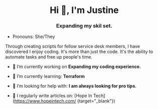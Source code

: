 <h1 align="center">Hi 👋, I'm Justine</h1>
<h3 align="center">Expanding my skil set.</h3>

-  Pronouns: She/They

<p>Through creating scripts for fellow service desk members, I have discovered I enjoy coding. It's more than just the code. It's the ability to automate tasks and free up people's time. </p>

- 🔭 I’m currently working on **Expanding my coding experience.**

- 🌱 I’m currently learning: **Terraform**

- 🤝 I’m looking for help with: **I am always looking for pro tips.**

- 📝 I regularly write articles on: [Hope In Tech](https://www.hopeintech.com/ {target="_blank"})

<!--
**JustineCodes/JustineCodes** is a ✨ _special_ ✨ repository because its `README.md` (this file) appears on your GitHub profile.
- 👯 I’m looking to collaborate on ...
- 💬 Ask me about ...
- 📫 How to reach me: ...

- ⚡ Fun fact: ...
-->
